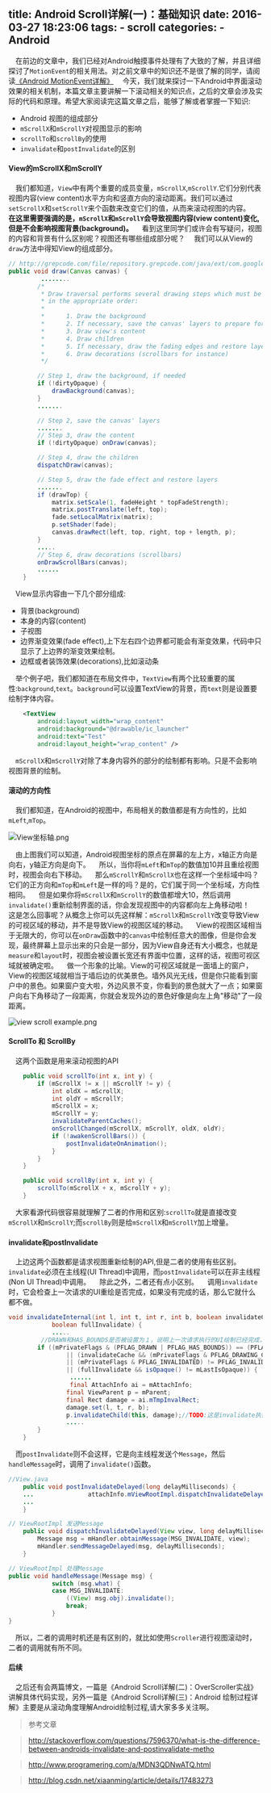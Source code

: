 title: Android Scroll详解(一)：基础知识
date: 2016-03-27 18:23:06
tags: 
	- scroll
categories:
	- Android
---

&emsp;在前边的文章中，我们已经对Android触摸事件处理有了大致的了解，并且详细探讨了`MotionEvent`的相关用法。对之前文章中的知识还不是很了解的同学，请阅读[《Android MotionEvent详解》](http://ztelur.github.io/2016/03/16/Android-MotionEvent%E8%AF%A6%E8%A7%A3/)
&emsp;今天，我们就来探讨一下Android中界面滚动效果的相关机制，本篇文章主要讲解一下滚动相关的知识点，之后的文章会涉及实际的代码和原理。希望大家阅读完这篇文章之后，能够了解或者掌握一下知识:

- Android 视图的组成部分
- `mScrollX`和`mScrollY`对视图显示的影响
- `scrollTo`和`scrollBy`的使用
- `invalidate`和`postInvalidate`的区别

#### View的mScrollX和mScrollY
&emsp;我们都知道，`View`中有两个重要的成员变量，`mScrollX`,`mScrollY`.它们分别代表视图内容(view content)水平方向和竖直方向的滚动距离。我们可以通过`setScrollX`和`setScrollY`来个函数来改变它们的值，从而来滚动视图的内容。
&emsp;**在这里需要强调的是，`mScrollX`和`mScrollY`会导致视图内容(view content)变化,但是不会影响视图背景(background)。**
&emsp;看到这里同学们或许会有写疑问，视图的内容和背景有什么区别呢？视图还有哪些组成部分呢？
&emsp;我们可以从View的`draw`方法中得知View的组成部分。

``` java
// http://grepcode.com/file/repository.grepcode.com/java/ext/com.google.android/android/5.1.1_r1/android/view/View.java#View
public void draw(Canvas canvas) {
         ........
        /*
         * Draw traversal performs several drawing steps which must be executed
         * in the appropriate order:
         *
         *      1. Draw the background
         *      2. If necessary, save the canvas' layers to prepare for fading
         *      3. Draw view's content
         *      4. Draw children
         *      5. If necessary, draw the fading edges and restore layers
         *      6. Draw decorations (scrollbars for instance)
         */

        // Step 1, draw the background, if needed
        if (!dirtyOpaque) {
            drawBackground(canvas);
        }
        .......

        // Step 2, save the canvas' layers
        .......
        // Step 3, draw the content
        if (!dirtyOpaque) onDraw(canvas);

        // Step 4, draw the children
        dispatchDraw(canvas);

        // Step 5, draw the fade effect and restore layers
        .......
        if (drawTop) {
            matrix.setScale(1, fadeHeight * topFadeStrength);
            matrix.postTranslate(left, top);
            fade.setLocalMatrix(matrix);
            p.setShader(fade);
            canvas.drawRect(left, top, right, top + length, p);
        }
        .....
        // Step 6, draw decorations (scrollbars)
        onDrawScrollBars(canvas);
        ......
    }
```
&emsp;View显示内容由一下几个部分组成:
- 背景(background)
- 本身的内容(content)
- 子视图
- 边界渐变效果(fade effect),上下左右四个边界都可能会有渐变效果，代码中只显示了上边界的渐变效果绘制。
- 边框或者装饰效果(decorations),比如滚动条

&emsp;举个例子吧，我们都知道在布局文件中，`TextView`有两个比较重要的属性:`background`,`text`。`background`可以设置TextView的背景，而`text`则是设置要绘制字体内容。
``` xml
    <TextView
        android:layout_width="wrap_content"
        android:background="@drawable/ic_launcher"
        android:text="Test"
        android:layout_height="wrap_content" />
```

&emsp;`mScrollX`和`mScrollY`对除了本身内容外的部分的绘制都有影响。只是不会影响视图背景的绘制。

#### 滚动的方向性
&emsp;我们都知道，在Android的视图中，布局相关的数值都是有方向性的，比如`mLeft`,`mTop`。


![View坐标轴.png](http://7xrxif.com1.z0.glb.clouddn.com/2016327-androidscroll-View%E5%9D%90%E6%A0%87%E8%BD%B4.png)

&emsp;由上图我们可以知道，Android视图坐标的原点在屏幕的左上方，x轴正方向是向右，y轴正方向是向下。
&emsp;所以，当你将`mLeft`和`mTop`的数值加10并且重绘视图时，视图会向右下移动。
&emsp;那么`mScrollY`和`mScrollX`也在这样一个坐标域中吗？它们的正方向和`mTop`和`mLeft`是一样的吗？是的，它们属于同一个坐标域，方向性相同。
&emsp;但是如果你将`mScrollX`和`mScrollY`的数值都增大10，然后调用`invalidate()`重新绘制界面的话，你会发现视图中的内容都向左上角移动啦！
&emsp;这是怎么回事呢？从概念上你可以先这样解：`mScrollX`和`mScrollY`改变导致View的可视区域的移动，并不是导致View的视图区域的移动。
&emsp;View的视图区域相当于无限大的，你可以在`onDraw`函数中的`canvas`中绘制任意大的图像，但是你会发现，最终屏幕上显示出来的只会是一部分，因为View自身还有大小概念，也就是`measure`和`layout`时，视图会被设置长宽还有界面中位置，这样的话，视图可视区域就被确定啦。
&emsp;做一个形象的比喻。View的可视区域就是一面墙上的窗户，View的视图区域就相当于墙后边的优美景色。墙外风光无线，但是你只能看到窗户中的景色。如果窗户变大啦，外边风景不变，你看到的景色就大了一点；如果窗户向右下角移动了一段距离，你就会发现外边的景色好像是向左上角"移动"了一段距离。


![view scroll example.png](http://7xrxif.com1.z0.glb.clouddn.com/2016327-androidscroll-view%20scroll%20example.png)


#### ScrollTo 和 ScrollBy
&emsp;这两个函数是用来滚动视图的API
``` java
    public void scrollTo(int x, int y) {
        if (mScrollX != x || mScrollY != y) {
            int oldX = mScrollX;
            int oldY = mScrollY;
            mScrollX = x;
            mScrollY = y;
            invalidateParentCaches();
            onScrollChanged(mScrollX, mScrollY, oldX, oldY);
            if (!awakenScrollBars()) {
                postInvalidateOnAnimation();
            }
        }
    }

    public void scrollBy(int x, int y) {
        scrollTo(mScrollX + x, mScrollY + y);
    }
```
&emsp;大家看源代码很容易就理解了二者的作用和区别:`scrollTo`就是直接改变`mScrollX`和`mScrollY`;而`scrollBy`则是给`mScrollX`和`mScrollY`加上增量。

####  invalidate和postInvalidate
&emsp;上边这两个函数都是请求视图重新绘制的API,但是二者的使用有些区别。
&emsp;`invalidate`必须在主线程(UI Thread)中调用，而`postInvalidate`可以在非主线程(Non UI Thread)中调用。
&emsp;除此之外，二者还有点小区别。
&emsp;调用`invalidate`时，它会检查上一次请求的UI重绘是否完成，如果没有完成的话，那么它就什么都不做。
``` java
void invalidateInternal(int l, int t, int r, int b, boolean invalidateCache,
            boolean fullInvalidate) {
            .....
         //DRAWN和HAS_BOUNDS是否被设置为１，说明上一次请求执行的UI绘制已经完成，那么可以再次请求执行
        if ((mPrivateFlags & (PFLAG_DRAWN | PFLAG_HAS_BOUNDS)) == (PFLAG_DRAWN | PFLAG_HAS_BOUNDS)
                || (invalidateCache && (mPrivateFlags & PFLAG_DRAWING_CACHE_VALID) == PFLAG_DRAWING_CACHE_VALID)
                || (mPrivateFlags & PFLAG_INVALIDATED) != PFLAG_INVALIDATED
                || (fullInvalidate && isOpaque() != mLastIsOpaque)) {
                 ......
                 final AttachInfo ai = mAttachInfo;
                final ViewParent p = mParent;
                final Rect damage = ai.mTmpInvalRect;
                damage.set(l, t, r, b);
                p.invalidateChild(this, damage);//TODO:这是invalidate执行的主体
                .....
        }
    }
```
&emsp;而`postInvalidate`则不会这样，它是向主线程发送个`Message`，然后`handleMessage`时，调用了`invalidate()`函数。

``` java
//View.java
    public void postInvalidateDelayed(long delayMilliseconds) {
    ...	              attachInfo.mViewRootImpl.dispatchInvalidateDelayed(this, delayMilliseconds);
    ...
    }

// ViewRootImpl 发送Message
    public void dispatchInvalidateDelayed(View view, long delayMilliseconds) {
        Message msg = mHandler.obtainMessage(MSG_INVALIDATE, view);
        mHandler.sendMessageDelayed(msg, delayMilliseconds);
    }

// ViewRootImpl 处理Message
public void handleMessage(Message msg) {
            switch (msg.what) {
            case MSG_INVALIDATE:
                ((View) msg.obj).invalidate();
                break;
            }
}   
```
&emsp;所以，二者的调用时机还是有区别的，就比如使用`Scroller`进行视图滚动时，二者的调用就有所不同。
####  后续
&emsp;之后还有会两篇博文，一篇是《Android Scroll详解(二)：OverScroller实战》讲解具体代码实现，另外一篇是《Android Scroll详解(三)：Android 绘制过程详解》主要是从滚动角度理解Android绘制过程,请大家多多关注啊。


> 参考文章

> http://stackoverflow.com/questions/7596370/what-is-the-difference-between-androids-invalidate-and-postinvalidate-metho

>http://www.programering.com/a/MDN3QDNwATQ.html

> http://blog.csdn.net/xiaanming/article/details/17483273

